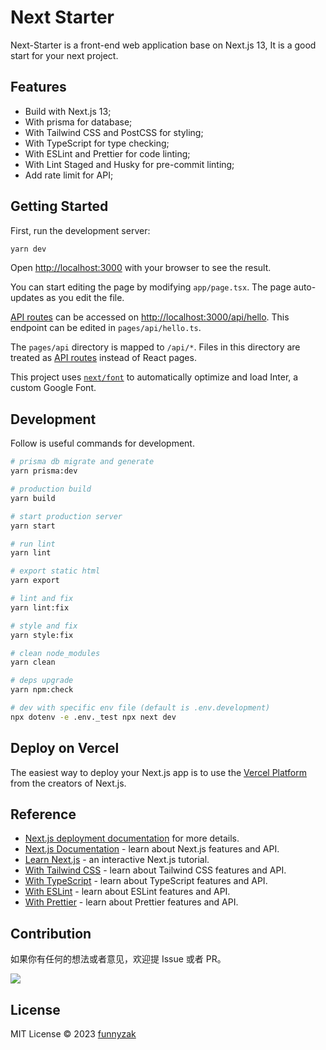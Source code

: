 # Next Starter

<!-- [![action][ci-image]][ci-url] [![Release Date][rle-image]][rle-url] [![GitHub last commit][last-commit-image]][repository-url] [![tag][tag-image]][rle-url] [![license][license-image]][repository-url] -->

[ci-image]: https://github.com/funnyzak/next-starter/actions/workflows/ci.yml/badge.svg
[ci-url]: https://github.com/funnyzak/next-starter/actions
[license-image]: https://img.shields.io/github/license/funnyzak/next-starter.svg?style=flat-square
[repository-url]: https://github.com/funnyzak/next-starter
[repo-size-image]: https://img.shields.io/github/repo-size/funnyzak/next-starter
[commit-activity-image]: https://img.shields.io/github/commit-activity/m/funnyzak/next-starter?style=flat-square
[last-commit-image]: https://img.shields.io/github/last-commit/funnyzak/next-starter?style=flat-square&lable=commit
[rle-image]: https://img.shields.io/github/release-date/funnyzak/next-starter.svg?label=release
[rle-url]: https://github.com/funnyzak/next-starter/releases/latest
[sg-url]: https://sourcegraph.com/github.com/funnyzak/next-starter
[sg-image]: https://img.shields.io/badge/view%20on-Sourcegraph-brightgreen.svg?style=flat-square
[tag-image]: https://img.shields.io/github/tag/funnyzak/next-starter.svg

Next-Starter is a front-end web application base on Next.js 13, It is a good start for your next project.

## Features

- Build with Next.js 13;
- With prisma for database;
- With Tailwind CSS and PostCSS for styling;
- With TypeScript for type checking;
- With ESLint and Prettier for code linting;
- With Lint Staged and Husky for pre-commit linting;
- Add rate limit for API;

## Getting Started

First, run the development server:

```bash
yarn dev
```

Open [http://localhost:3000](http://localhost:3000) with your browser to see the result.

You can start editing the page by modifying `app/page.tsx`. The page auto-updates as you edit the file.

[API routes](https://nextjs.org/docs/api-routes/introduction) can be accessed on [http://localhost:3000/api/hello](http://localhost:3000/api/hello). This endpoint can be edited in `pages/api/hello.ts`.

The `pages/api` directory is mapped to `/api/*`. Files in this directory are treated as [API routes](https://nextjs.org/docs/api-routes/introduction) instead of React pages.

This project uses [`next/font`](https://nextjs.org/docs/basic-features/font-optimization) to automatically optimize and load Inter, a custom Google Font.

## Development

Follow is useful commands for development.

```bash
# prisma db migrate and generate
yarn prisma:dev

# production build
yarn build

# start production server
yarn start

# run lint
yarn lint

# export static html
yarn export

# lint and fix
yarn lint:fix

# style and fix
yarn style:fix

# clean node_modules
yarn clean

# deps upgrade
yarn npm:check

# dev with specific env file (default is .env.development)
npx dotenv -e .env._test npx next dev

```

## Deploy on Vercel

The easiest way to deploy your Next.js app is to use the [Vercel Platform](https://vercel.com/new?utm_medium=default-template&filter=next.js&utm_source=create-next-app&utm_campaign=create-next-app-readme) from the creators of Next.js.

## Reference

- [Next.js deployment documentation](https://nextjs.org/docs/deployment) for more details.
- [Next.js Documentation](https://nextjs.org/docs) - learn about Next.js features and API.
- [Learn Next.js](https://nextjs.org/learn) - an interactive Next.js tutorial.
- [With Tailwind CSS](https://tailwindcss.com/docs/installation) - learn about Tailwind CSS features and API.
- [With TypeScript](https://www.typescriptlang.org/docs/) - learn about TypeScript features and API.
- [With ESLint](https://eslint.org/docs/user-guide/getting-started) - learn about ESLint features and API.
- [With Prettier](https://prettier.io/docs/en/index.html) - learn about Prettier features and API.

## Contribution

如果你有任何的想法或者意见，欢迎提 Issue 或者 PR。

<a href="https://github.com/funnyzak/next-starter/graphs/contributors">
  <img src="https://contrib.rocks/image?repo=funnyzak/next-starter" />
</a>

## License

MIT License © 2023 [funnyzak](https://github.com/funnyzak)
